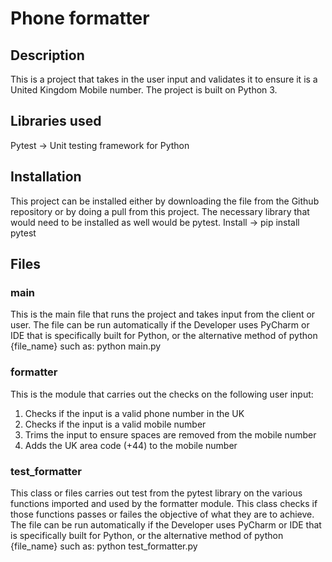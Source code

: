 # Phone formatter

## Description
This is a project that takes in the user input and validates it to ensure it is a United Kingdom Mobile number. The project is built on Python 3.

## Libraries used
Pytest -> Unit testing framework for Python

## Installation
This project can be installed either by downloading the file from the Github repository or by doing a pull from this project. 
The necessary library that would need to be installed as well would be pytest. Install -> pip install pytest

## Files
### main
This is the main file that runs the project and takes input from the client or user. The file can be run automatically if the Developer uses PyCharm or IDE that is specifically built for Python, or the alternative method of python {file_name} such as: python main.py

### formatter
This is the module that carries out the checks on the following user input:
  1. Checks if the input is a valid phone number in the UK
  2. Checks if the input is a valid mobile number
  3. Trims the input to ensure spaces are removed from the mobile number
  4. Adds the UK area code (+44) to the mobile number

### test_formatter
This class or files carries out test from the pytest library on the various functions imported and used by the formatter module. This class checks if those functions passes or failes the objective of what they are to achieve. The file can be run automatically if the Developer uses PyCharm or IDE that is specifically built for Python, or the alternative method of python {file_name} such as: python test_formatter.py
